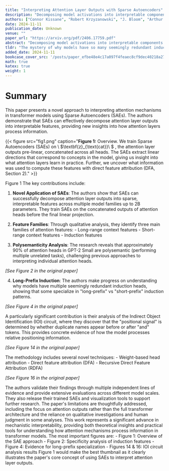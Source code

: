 ```yaml
---
title: "Interpreting Attention Layer Outputs with Sparse Autoencoders"
description: "Decomposing model activations into interpretable components is a key open problem in mechanistic interpretability. Sparse autoencoders (SAEs) are a popular method for decomposing the internal activati"
authors: ["Connor Kissane", "Robert Krzyzanowski", "J. Bloom", "Arthur Conmy", "Neel Nanda"]
date: 2024-11-11
publication_date: Unknown
venue: ""
paper_url: "https://arxiv.org/pdf/2406.17759.pdf"
abstract: "Decomposing model activations into interpretable components is a key open problem in mechanistic interpretability. Sparse autoencoders (SAEs) are a popular method for decomposing the internal activations of trained transformers into sparse, interpretable features, and have been applied to MLP layers and the residual stream. In this work we train SAEs on attention layer outputs and show that also here SAEs find a sparse, interpretable decomposition. We demonstrate this on transformers from several model families and up to 2B parameters. We perform a qualitative study of the features computed by attention layers, and find multiple families: long-range context, short-range context and induction features. We qualitatively study the role of every head in GPT-2 Small, and estimate that at least 90% of the heads are polysemantic, i.e. have multiple unrelated roles. Further, we show that Sparse Autoencoders are a useful tool that enable researchers to explain model behavior in greater detail than prior work. For example, we explore the mystery of why models have so many seemingly redundant induction heads, use SAEs to motivate the hypothesis that some are long-prefix whereas others are short-prefix, and confirm this with more rigorous analysis. We use our SAEs to analyze the computation performed by the Indirect Object Identification circuit (Wang et al.), validating that the SAEs find causally meaningful intermediate variables, and deepening our understanding of the semantics of the circuit. We open-source the trained SAEs and a tool for exploring arbitrary prompts through the lens of Attention Output SAEs."
tldr: "The mystery of why models have so many seemingly redundant induction heads is explored, SAEs are used to motivate the hypothesis that some are long-prefix whereas others are short-prefix, and SAEs find a sparse, interpretable decomposition are shown."
added_date: 2024-11-11
bookcase_cover_src: '/posts/paper_efbe48e4c17a097f4feaec8cf9dec40218a27a87/thumbnail.png'
math: true
katex: true
weight: 1
---
```


# Summary

This paper presents a novel approach to interpreting attention mechanisms in transformer models using Sparse Autoencoders (SAEs). The authors demonstrate that SAEs can effectively decompose attention layer outputs into interpretable features, providing new insights into how attention layers process information. 

{{< figure src="fig1.png" caption="**Figure 1:** Overview. We train Sparse Autoencoders (SAEs) on \ $\\textbf{z}_{\\text{cat}}\ $ , the attention layer outputs pre-linear, concatenated across all heads. The SAEs extract linear directions that correspond to concepts in the model, giving us insight into what attention layers learn in practice. Further, we uncover what information was used to compute these features with direct feature attribution (DFA, Section 2)." >}}

Figure 1 The key contributions include: 

1. **Novel Application of SAEs**: The authors show that SAEs can successfully decompose attention layer outputs into sparse, interpretable features across multiple model families up to 2B parameters. They train SAEs on the concatenated outputs of attention heads before the final linear projection. 

2. **Feature Families**: Through qualitative analysis, they identify three main families of attention features: - Long-range context features - Short-range context features - Induction features 

3. **Polysemanticity Analysis**: The research reveals that approximately 90% of attention heads in GPT-2 Small are polysemantic (performing multiple unrelated tasks), challenging previous approaches to interpreting individual attention heads. 

*[See Figure 2 in the original paper]*

 

4. **Long-Prefix Induction**: The authors make progress on understanding why models have multiple seemingly redundant induction heads, showing that some specialize in "long-prefix" vs "short-prefix" induction patterns. 

*[See Figure 4 in the original paper]*

 A particularly significant contribution is their analysis of the Indirect Object Identification (IOI) circuit, where they discover that the "positional signal" is determined by whether duplicate names appear before or after "and" tokens. This provides concrete evidence of how the model processes relative positioning information. 

*[See Figure 14 in the original paper]*

 The methodology includes several novel techniques: - Weight-based head attribution - Direct feature attribution (DFA) - Recursive Direct Feature Attribution (RDFA) 

*[See Figure 16 in the original paper]*

 The authors validate their findings through multiple independent lines of evidence and provide extensive evaluations across different model scales. They also release their trained SAEs and visualization tools to support further research. The paper's limitations are thoughtfully addressed, including the focus on attention outputs rather than the full transformer architecture and the reliance on qualitative investigations and human judgment in some analyses. This work represents a significant advance in mechanistic interpretability, providing both theoretical insights and practical tools for understanding how attention mechanisms process information in transformer models. The most important figures are: - Figure 1: Overview of the SAE approach - Figure 2: Specificity analysis of induction features - Figure 4: Evidence for long-prefix specialization - Figures 14 & 16: IOI circuit analysis results Figure 1 would make the best thumbnail as it clearly illustrates the paper's core concept of using SAEs to interpret attention layer outputs.